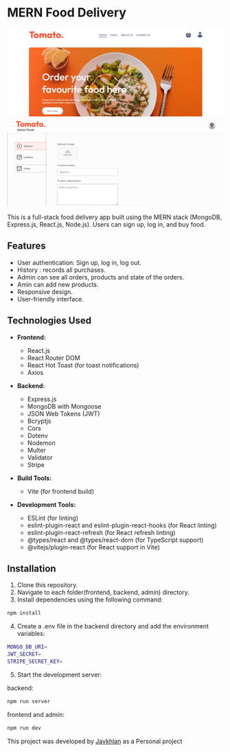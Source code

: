 # MERN Food Delivery
![mern-shop](./Capture.PNG)
![mern-admin](./Capture1.PNG)

This is a full-stack food delivery app built using the MERN stack (MongoDB, Express.js, React.js, Node.js). Users can sign up, log in, and buy food.

## Features

- User authentication: Sign up, log in, log out.
- History : records all purchases.
- Admin can see all orders, products and state of the orders.
- Amin can add new products.
- Responsive design.
- User-friendly interface.

## Technologies Used

- **Frontend:**
  - React.js
  - React Router DOM
  - React Hot Toast (for toast notifications)
  - Axios

- **Backend:**
  - Express.js
  - MongoDB with Mongoose
  - JSON Web Tokens (JWT)
  - Bcryptjs
  - Cors
  - Dotenv
  - Nodemon
  - Multer
  - Validator
  - Stripe

- **Build Tools:**
  - Vite (for frontend build)

- **Development Tools:**
  - ESLint (for linting)
  - eslint-plugin-react and eslint-plugin-react-hooks (for React linting)
  - eslint-plugin-react-refresh (for React refresh linting)
  - @types/react and @types/react-dom (for TypeScript support)
  - @vitejs/plugin-react (for React support in Vite)

## Installation

1. Clone this repository.
2. Navigate to each folder(frontend, backend, admin) directory.
3. Install dependencies using the following command:

```bash
npm install
```

4. Create a .env file in the backend directory and add the environment variables:

```bash
MONGO_DB_URI=
JWT_SECRET=
STRIPE_SECRET_KEY=
```

5. Start the development server:

backend:

```bash
npm run server
```

frontend and admin:

```bash
npm run dev
```

This project was developed by [Javkhlan](https://github.com/Skitarii11) as a Personal project
